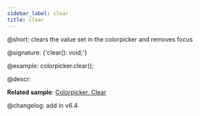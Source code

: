 ```yaml
---
sidebar_label: clear
title: clear
---          
```


@short: clears the value set in the colorpicker and removes focus

@signature: {'clear(): void;'}

@example:
colorpicker.clear();

@descr:

**Related sample**: [Colorpicker. Clear](https://snippet.dhtmlx.com/yg6boc09)

@changelog:
add in v6.4
